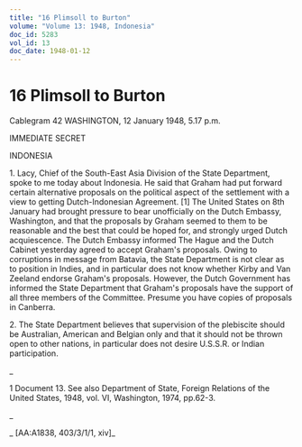 ```yaml
---
title: "16 Plimsoll to Burton"
volume: "Volume 13: 1948, Indonesia"
doc_id: 5283
vol_id: 13
doc_date: 1948-01-12
---
```


# 16 Plimsoll to Burton

Cablegram 42 WASHINGTON, 12 January 1948, 5.17 p.m.

IMMEDIATE SECRET

INDONESIA

1\. Lacy, Chief of the South-East Asia Division of the State Department, spoke to me today about Indonesia. He said that Graham had put forward certain alternative proposals on the political aspect of the settlement with a view to getting Dutch-Indonesian Agreement. [1] The United States on 8th January had brought pressure to bear unofficially on the Dutch Embassy, Washington, and that the proposals by Graham seemed to them to be reasonable and the best that could be hoped for, and strongly urged Dutch acquiescence. The Dutch Embassy informed The Hague and the Dutch Cabinet yesterday agreed to accept Graham's proposals. Owing to corruptions in message from Batavia, the State Department is not clear as to position in Indies, and in particular does not know whether Kirby and Van Zeeland endorse Graham's proposals. However, the Dutch Government has informed the State Department that Graham's proposals have the support of all three members of the Committee. Presume you have copies of proposals in Canberra.

2\. The State Department believes that supervision of the plebiscite should be Australian, American and Belgian only and that it should not be thrown open to other nations, in particular does not desire U.S.S.R. or Indian participation.

_

1 Document 13. See also Department of State, Foreign Relations of the United States, 1948, vol. VI, Washington, 1974, pp.62-3.

_

_ [AA:A1838, 403/3/1/1, xiv]_
